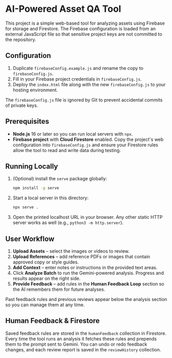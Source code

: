 # AI-Powered Asset QA Tool

This project is a simple web-based tool for analyzing assets using Firebase for storage and Firestore. The Firebase configuration is loaded from an external JavaScript file so that sensitive project keys are not committed to the repository.

## Configuration

1. Duplicate `firebaseConfig.example.js` and rename the copy to `firebaseConfig.js`.
2. Fill in your Firebase project credentials in `firebaseConfig.js`.
3. Deploy the `index.html` file along with the new `firebaseConfig.js` to your hosting environment.

The `firebaseConfig.js` file is ignored by Git to prevent accidental commits of private keys.

## Prerequisites

- **Node.js** 16 or later so you can run local servers with `npx`.
- **Firebase project** with **Cloud Firestore** enabled. Copy the project's web configuration into `firebaseConfig.js` and ensure your Firestore rules allow the tool to read and write data during testing.

## Running Locally

1. (Optional) install the `serve` package globally:
   ```bash
   npm install -g serve
   ```
2. Start a local server in this directory:
   ```bash
   npx serve .
   ```
3. Open the printed localhost URL in your browser. Any other static HTTP server works as well (e.g., `python3 -m http.server`).

## User Workflow

1. **Upload Assets** – select the images or videos to review.
2. **Upload References** – add reference PDFs or images that contain approved copy or style guides.
3. **Add Context** – enter notes or instructions in the provided text areas.
4. Click **Analyze Batch** to run the Gemini-powered analysis. Progress and results appear on the right side.
5. **Provide Feedback** – add rules in the **Human Feedback Loop** section so the AI remembers them for future analyses.

Past feedback rules and previous reviews appear below the analysis section so you can manage them at any time.

## Human Feedback & Firestore

Saved feedback rules are stored in the `humanFeedback` collection in Firestore. Every time the tool runs an analysis it fetches these rules and prepends them to the prompt sent to Gemini. You can undo or redo feedback changes, and each review report is saved in the `reviewHistory` collection.
